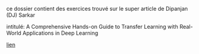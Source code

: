 ce dossier contient des exercices trouvé sur le super article de Dipanjan (DJ) Sarkar

intitulé: A Comprehensive Hands-on Guide to Transfer Learning with Real-World Applications in Deep Learning

[lien](https://towardsdatascience.com/a-comprehensive-hands-on-guide-to-transfer-learning-with-real-world-applications-in-deep-learning-212bf3b2f27a)
